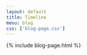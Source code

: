 ```yaml
---
layout: default 
title: Timeline
menu: blog
css: ['blog-page.css']
---
```

{% include blog-page.html %}
